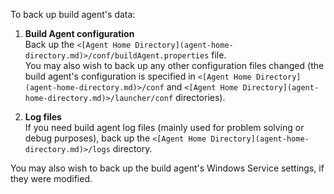 [//]: # (title: Backing up Build Agent's Data)
[//]: # (auxiliary-id: Backing up Build Agent's Data)

To back up build agent's data:
	
1. __Build Agent configuration__   
Back up the `<[Agent Home Directory](agent-home-directory.md)>/conf/buildAgent.properties` file.   
You may also wish to back up any other configuration files changed (the build agent's configuration is specified in `<[Agent Home Directory](agent-home-directory.md)>/conf` and `<[Agent Home Directory](agent-home-directory.md)>/launcher/conf` directories).
	
2. __Log files__   
If you need build agent log files (mainly used for problem solving or debug purposes), back up the `<[Agent Home Directory](agent-home-directory.md)>/logs` directory.

<note>

You may also wish to back up the build agent's Windows Service settings, if they were modified.
</note>

